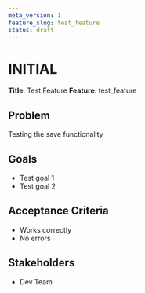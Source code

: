 ```yaml
---
meta_version: 1
feature_slug: test_feature
status: draft
---
```


# INITIAL

**Title**: Test Feature
**Feature**: test_feature

## Problem

Testing the save functionality

## Goals

- Test goal 1
- Test goal 2

## Acceptance Criteria

- Works correctly
- No errors

## Stakeholders

- Dev Team
